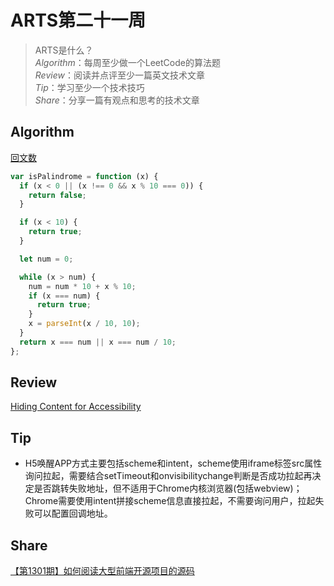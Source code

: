 # ARTS第二十一周

> ARTS是什么？  
  *Algorithm*：每周至少做一个LeetCode的算法题  
  *Review*：阅读并点评至少一篇英文技术文章  
  *Tip*：学习至少一个技术技巧  
  *Share*：分享一篇有观点和思考的技术文章  

## Algorithm

[回文数](https://leetcode-cn.com/problems/palindrome-number/)

```js
var isPalindrome = function (x) {
  if (x < 0 || (x !== 0 && x % 10 === 0)) {
    return false;
  }

  if (x < 10) {
    return true;
  }

  let num = 0;

  while (x > num) {
    num = num * 10 + x % 10;
    if (x === num) {
      return true;
    }
    x = parseInt(x / 10, 10);
  }
  return x === num || x === num / 10;
};
```

## Review

[Hiding Content for Accessibility](https://snook.ca/archives/html_and_css/hiding-content-for-accessibility)

## Tip

- H5唤醒APP方式主要包括scheme和intent，scheme使用iframe标签src属性询问拉起，需要结合setTimeout和onvisibilitychange判断是否成功拉起再决定是否跳转失败地址，但不适用于Chrome内核浏览器(包括webview)；Chrome需要使用intent拼接scheme信息直接拉起，不需要询问用户，拉起失败可以配置回调地址。

## Share

[【第1301期】如何阅读大型前端开源项目的源码](https://mp.weixin.qq.com/s?__biz=MjM5MTA1MjAxMQ==&mid=2651228920&idx=2&sn=0dac72bba4e6c46667b0aecfc0d7aac8&chksm=bd49537c8a3eda6a2c62390337560f27e8750879a3900825b74e3b73a119665414e823729c29&scene=21#wechat_redirect)
